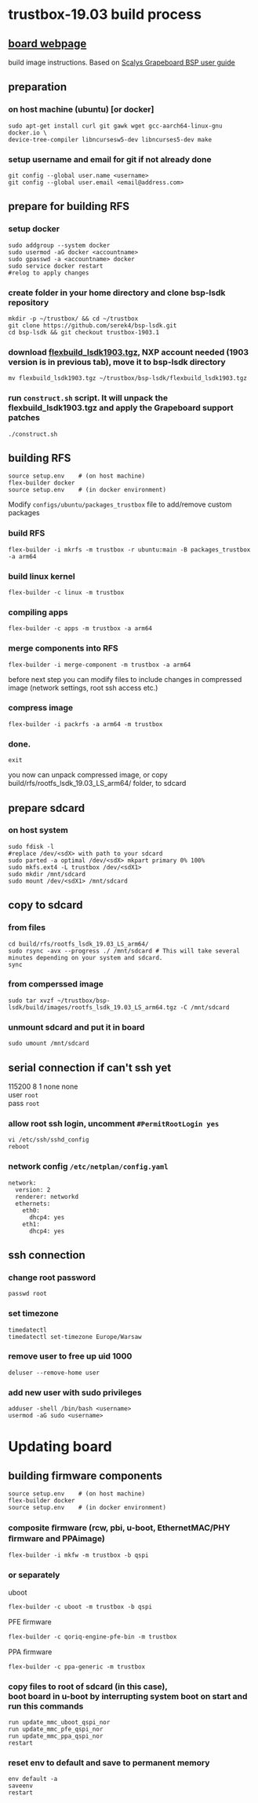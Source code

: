 # trustbox-19.03 build process

## [board webpage](https://www.grapeboard.com/#!/downloads)

build image instructions. Based on [Scalys Grapeboard BSP user guide](https://www.grapeboard.com/wp-content/uploads/2019/09/Scalys_Grapeboard-bsp-user-guide_20190902.pdf)

## preparation

### on host machine (ubuntu) [or docker]

    sudo apt-get install curl git gawk wget gcc-aarch64-linux-gnu docker.io \
    device-tree-compiler libncursesw5-dev libncurses5-dev make

### setup username and email for git if not already done

    git config --global user.name <username>
    git config --global user.email <email@address.com>

## prepare for building RFS

### setup docker

    sudo addgroup --system docker
    sudo usermod -aG docker <accountname>
    sudo gpasswd -a <accountname> docker
    sudo service docker restart
    #relog to apply changes

### create folder in your home directory and clone bsp-lsdk repository

    mkdir -p ~/trustbox/ && cd ~/trustbox
    git clone https://github.com/serek4/bsp-lsdk.git
    cd bsp-lsdk && git checkout trustbox-1903.1

### download [flexbuild_lsdk1903.tgz](https://www.nxp.com/design/software/embedded-software/linux-software-and-development-tools/layerscape-software-development-kit:LAYERSCAPE-SDK?&tab=Design_Tools_Tab#nogo), NXP account needed (1903 version is in previous tab), move it to bsp-lsdk directory

    mv flexbuild_lsdk1903.tgz ~/trustbox/bsp-lsdk/flexbuild_lsdk1903.tgz

### run `construct.sh` script. It will unpack the flexbuild_lsdk1903.tgz and apply the Grapeboard support patches

    ./construct.sh


## building RFS

    source setup.env    # (on host machine)
    flex-builder docker
    source setup.env    # (in docker environment)

Modify `configs/ubuntu/packages_trustbox` file to add/remove custom packages


### build RFS

    flex-builder -i mkrfs -m trustbox -r ubuntu:main -B packages_trustbox -a arm64

### build linux kernel

    flex-builder -c linux -m trustbox

### compiling apps

    flex-builder -c apps -m trustbox -a arm64

### merge components into RFS

    flex-builder -i merge-component -m trustbox -a arm64

before next step you can modify files to include changes in compressed image (network settings, root ssh access etc.)

### compress image

    flex-builder -i packrfs -a arm64 -m trustbox

### done.

    exit


you now can unpack compressed image, or copy build/rfs/rootfs_lsdk_19.03_LS_arm64/ folder, to sdcard

## prepare sdcard
### on host system

    sudo fdisk -l
    #replace /dev/<sdX> with path to your sdcard
    sudo parted -a optimal /dev/<sdX> mkpart primary 0% 100%
    sudo mkfs.ext4 -L trustbox /dev/<sdX1>
    sudo mkdir /mnt/sdcard
    sudo mount /dev/<sdX1> /mnt/sdcard

## copy to sdcard

### from files

    cd build/rfs/rootfs_lsdk_19.03_LS_arm64/
    sudo rsync -avx --progress ./ /mnt/sdcard # This will take several minutes depending on your system and sdcard.
    sync

### from comperssed image

    sudo tar xvzf ~/trustbox/bsp-lsdk/build/images/rootfs_lsdk_19.03_LS_arm64.tgz -C /mnt/sdcard

### unmount sdcard and put it in board

    sudo umount /mnt/sdcard

## serial connection if can't ssh yet
115200 8 1 none none<br>
user `root`<br>
pass `root`

### allow root ssh login, uncomment `#PermitRootLogin yes`

    vi /etc/ssh/sshd_config
    reboot

### network config `/etc/netplan/config.yaml`

    network:
      version: 2
      renderer: networkd
      ethernets:
        eth0:
          dhcp4: yes
        eth1:
          dhcp4: yes


## ssh connection
### change root password

    passwd root

### set timezone

    timedatectl
    timedatectl set-timezone Europe/Warsaw


### remove user to free up uid 1000

    deluser --remove-home user
    
### add new user with sudo privileges

    adduser -shell /bin/bash <username>
    usermod -aG sudo <username>

# Updating board

## building firmware components

    source setup.env    # (on host machine)
    flex-builder docker
    source setup.env    # (in docker environment)

### composite ﬁrmware (rcw, pbi, u-boot, EthernetMAC/PHY ﬁrmware and PPAimage)

    flex-builder -i mkfw -m trustbox -b qspi 


### or separately

uboot

    flex-builder -c uboot -m trustbox -b qspi 

PFE ﬁrmware

    flex-builder -c qoriq-engine-pfe-bin -m trustbox 

PPA ﬁrmware

    flex-builder -c ppa-generic -m trustbox

### copy files to root of sdcard (in this case),<br>boot board in u-boot by interrupting system boot on start and<br>run this commands

    run update_mmc_uboot_qspi_nor
    run update_mmc_pfe_qspi_nor
    run update_mmc_ppa_qspi_nor
    restart

### reset env to default and save to permanent memory

    env default -a
    saveenv
    restart
